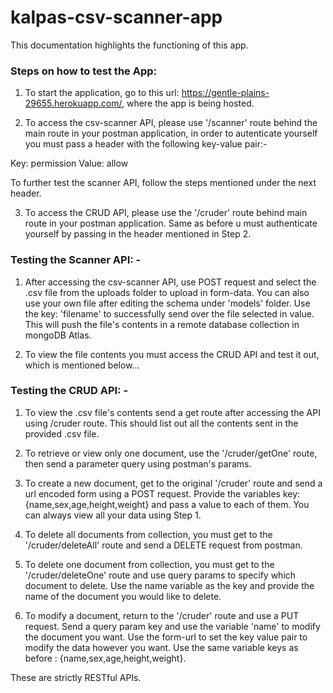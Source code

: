 # kalpas-csv-scanner-app
This documentation highlights the functioning of this app.

### Steps on how to test the App:

1. To start the application, go to this url: https://gentle-plains-29655.herokuapp.com/,
where the app is being hosted.

2. To access the csv-scanner API, please use '/scanner' route behind the main route in your postman application, in order to autenticate yourself you must pass a header with the following key-value pair:-

Key: permission
Value: allow

To further test the scanner API, follow the steps mentioned under the next header.

3. To access the CRUD API, please use the '/cruder' route behind main route in your postman application. Same as before u must authenticate yourself by passing in the header mentioned in Step 2.


### Testing the Scanner API: - 
1. After accessing the csv-scanner API, use POST request and select the .csv file from the uploads folder to upload in form-data. You can also use your own file after editing the schema under 'models' folder. Use the key: 'filename' to successfully send over the file selected in value. This will push the file's contents in a remote database collection in mongoDB Atlas.

2. To view the file contents you must access the CRUD API and test it out, which is mentioned below...

### Testing the CRUD API: -
1. To view the .csv file's contents send a get route after accessing the API using /cruder route. This should list out all the contents sent in the provided .csv file.

2. To retrieve or view only one document, use the '/cruder/getOne' route, then send a parameter query using postman's params.

3. To create a new document, get to the original '/cruder' route and send a url encoded form using a POST request. Provide the variables key: {name,sex,age,height,weight} and pass a value to each of them.  You can always view all your data using Step 1.

4. To delete all documents from collection, you must get to the '/cruder/deleteAll' route and send a DELETE request from postman.

5. To delete one document from collection, you must get to the '/cruder/deleteOne' route and use query params to specify which document to delete. Use the name variable as the key and provide the name of the document you would like to delete.

6. To modify a document, return to the '/cruder' route and use a PUT request. Send a query param key and use the variable 'name' to modify the document you want. Use the form-url to set the key value pair to modify the data however you want. Use the same variable keys as before : {name,sex,age,height,weight}.


These are strictly RESTful APIs.